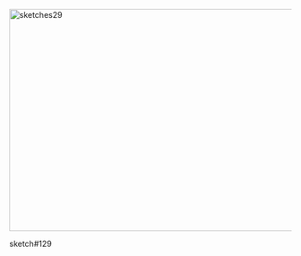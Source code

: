 <a href="https://icompile.eladkarako.com/_uploads/2014/07/sketches29.jpg"><img class="alignnone wp-image-1420 " src="https://icompile.eladkarako.com/_uploads/2014/07/sketches29.jpg" alt="sketches29" width="708" height="397" /></a>

sketch#129